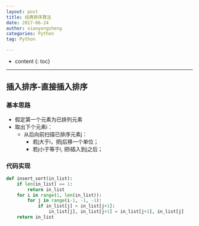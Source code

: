 ```yaml
---
layout: post
title: 经典排序算法
date: 2017-06-24
author: xiaoyongsheng
categories: Python
tag: Python

---
```


* content
{: toc}

---

## 插入排序-直接插入排序  

### 基本思路  

- 假定第一个元素为已排列元素  
- 取出下个元素i：  
  - 从后向前扫描已排序元素j：  
    - 若j大于i，把j后移一个单位；
	- 若j小于等于i, 把i插入到j之后；

### 代码实现  


```python  
def insert_sort(in_list):
    if len(in_list) == 1:
        return in_list
    for i in range(1, len(in_list)):
        for j in range(i-1, -1, -1):
            if in_list[j] > in_list[j+1]:
                in_list[j], in_list[j+1] = in_list[j+1], in_list[j]
    return in_list
```
